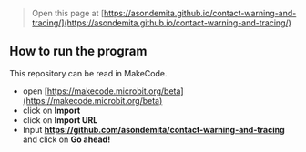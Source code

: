 
> Open this page at [https://asondemita.github.io/contact-warning-and-tracing/](https://asondemita.github.io/contact-warning-and-tracing/)

## How to run the program

This repository can be read in MakeCode.

* open [https://makecode.microbit.org/beta](https://makecode.microbit.org/beta)
* click on **Import**
* click on **Import URL**
* Input **https://github.com/asondemita/contact-warning-and-tracing** and click on **Go ahead!**

